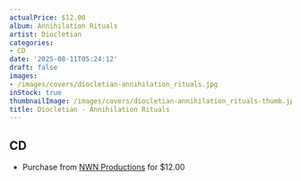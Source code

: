```yaml
---
actualPrice: $12.00
album: Annihilation Rituals
artist: Diocletian
categories:
- CD
date: '2025-08-11T05:24:12'
draft: false
images:
- /images/covers/diocletian-annihilation_rituals.jpg
inStock: true
thumbnailImage: /images/covers/diocletian-annihilation_rituals-thumb.jpg
title: Diocletian - Annihilation Rituals
---
```


## CD
* Purchase from [NWN Productions](http://shop.nwnprod.com/index.php?route=product/product&path=93&product_id=58684&sort=pd.name&order=ASC) for $12.00
